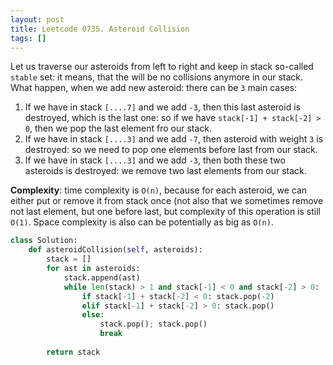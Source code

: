 ```yaml
---
layout: post
title: Leetcode 0735. Asteroid Collision
tags: []
---
```


Let us traverse our asteroids from left to right and keep in stack so-called `stable` set: it means, that the will be no collisions anymore in our stack. What happen, when we add new asteroid: there can be `3` main cases:

1. If we have in stack `[....7]` and we add `-3`, then this last asteroid is destroyed, which is the last one: so if we have `stack[-1] + stack[-2] > 0`, then we pop the last element fro our stack.
2. If we have in stack `[....3]` and we add `-7`, then asteroid with weight `3` is destroyed: so we need to pop one elements before last from our stack.
3. If we have in stack `[....3]` and we add `-3`, then both these two asteroids is destroyed: we remove two last elements from our stack.

**Complexity**: time complexity is `O(n)`, because for each asteroid, we can either put or remove it from stack once (not also that we sometimes remove not last element, but one before last, but complexity of this operation is still `O(1)`. Space complexity is also can be potentially as big as `O(n)`.

```python
class Solution:
    def asteroidCollision(self, asteroids):
        stack = []
        for ast in asteroids:
            stack.append(ast)
            while len(stack) > 1 and stack[-1] < 0 and stack[-2] > 0:
                if stack[-1] + stack[-2] < 0: stack.pop(-2)
                elif stack[-1] + stack[-2] > 0: stack.pop()
                else:
                    stack.pop(); stack.pop()
                    break
        
        return stack
```
